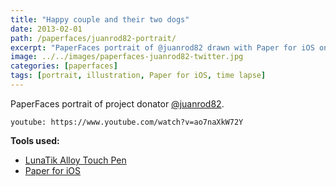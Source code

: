 ```yaml
---
title: "Happy couple and their two dogs"
date: 2013-02-01
path: /paperfaces/juanrod82-portrait/
excerpt: "PaperFaces portrait of @juanrod82 drawn with Paper for iOS on an iPad."
image: ../../images/paperfaces-juanrod82-twitter.jpg
categories: [paperfaces]
tags: [portrait, illustration, Paper for iOS, time lapse]
---
```


PaperFaces portrait of project donator [@juanrod82](https://twitter.com/juanrod82).

`youtube: https://www.youtube.com/watch?v=ao7naXkW72Y`

**Tools used:**

- [LunaTik Alloy Touch Pen](https://www.amazon.com/gp/product/B00821TR7G/ref=as_li_ss_tl?ie=UTF8&tag=mademist-20&linkCode=as2&camp=1789&creative=390957&creativeASIN=B00821TR7G)
- [Paper for iOS](https://paper.bywetransfer.com/)
